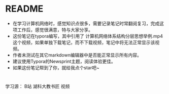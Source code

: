 # README
* 在学习计算机网络时，感觉知识点很多，需要记录笔记时常翻阅复习，完成这项工作后，感觉很满意，特与大家分享。
* 这份笔记在typora编写，其中引用了 计算机网络体系结构分层思想举例.mp4这个视频，如果单独下载笔记，而不下载视频，笔记中将无法正常显示该视频。
* 作者未测试在其它markdown编辑器中是否能正常显示所有内容。
* 建议使用Typora的Newsprint主题，阅读体验更佳。
* 如果这份笔记帮到了你，就给我点个star吧~
# 
学习源： B站 湖科大教书匠 视频

